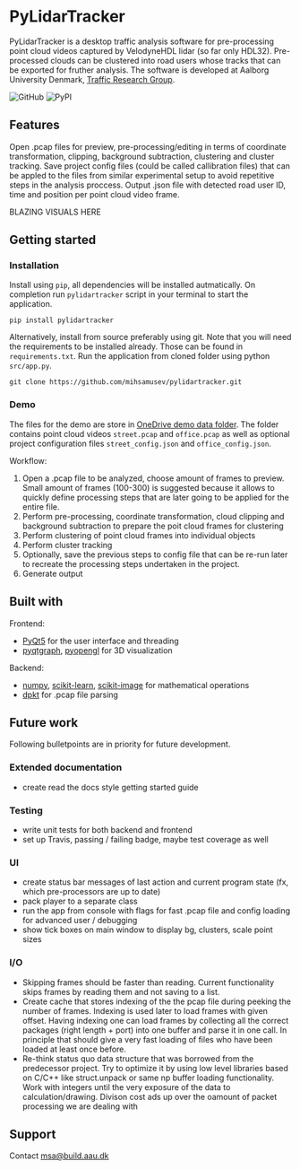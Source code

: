 # PyLidarTracker
PyLidarTracker is a desktop traffic analysis software for pre-processing point cloud videos captured by VelodyneHDL lidar (so far only HDL32). Pre-processed clouds can be clustered into road users whose tracks that can be exported for fruther analysis. The software is developed at Aalborg University Denmark, [Traffic Research Group](https://vbn.aau.dk/en/organisations/forskningsgruppen-for-trafik-civil/persons/).

![GitHub](https://img.shields.io/github/license/mihsamusev/pylidartracker)
![PyPI](https://img.shields.io/pypi/v/pylidartracker)

## Features
Open .pcap files for preview, pre-processing/editing in terms of coordinate transformation, clipping, background subtraction, clustering and cluster tracking. Save project config files (could be called callibration files) that can be appled to the files from similar experimental setup to avoid repetitive steps in the analysis proccess. Output .json file with detected road user ID, time and position per point cloud video frame.

BLAZING VISUALS HERE

## Getting started

### Installation
Install using `pip`, all dependencies will be installed autmatically. On completion run `pylidartracker` script in your terminal to start the application.
```
pip install pylidartracker
```
Alternatively, install from source preferably using git. Note that you will need the requirements to be installed already. Those can be found in `requirements.txt`. Run the application from cloned folder using python `src/app.py`.
```
git clone https://github.com/mihsamusev/pylidartracker.git
```
### Demo
The files for the demo are store in [OneDrive demo data folder](https://aaudk-my.sharepoint.com/:f:/g/personal/msa_civil_aau_dk/EvAToLzFPiFPq0mdXS5bou4BtGgRxRaFKDY1T8UgSPJAuw?e=EPlfzX). The folder contains point cloud videos `street.pcap` and `office.pcap` as well as optional project configuration files `street_config.json` and `office_config.json`.

Workflow:

1) Open a .pcap file to be analyzed, choose amount of frames to preview. Small amount of frames (100-300) is suggested because it allows to quickly define processing steps that are later going to be applied for the entire file.
2) Perform pre-processing, coordinate transformation, cloud clipping and background subtraction to prepare the poit cloud frames for clustering
3) Perform clustering of point cloud frames into individual objects
4) Perform cluster tracking
5) Optionally, save the previous steps to config file that can be re-run later to recreate the processing steps undertaken in the project.
6) Generate output


## Built with
Frontend:
- [PyQt5](https://pypi.org/project/PyQt5/) for the user interface and threading
- [pyqtgraph](http://www.pyqtgraph.org/), [pyopengl](https://pypi.org/project/PyOpenGL/) for 3D visualization

Backend: 
- [numpy](https://numpy.org/), [scikit-learn](https://scikit-learn.org/stable/), [scikit-image](https://scikit-image.org/) for mathematical operations
- [dpkt](https://dpkt.readthedocs.io/en/latest/) for .pcap file parsing

## Future work
Following bulletpoints are in priority for future development.
### Extended documentation
+ create read the docs style getting started guide
### Testing
+ write unit tests for both backend and frontend
+ set up Travis, passing / failing badge, maybe test coverage as well
### UI
+ create status bar messages of last action and current program state (fx, which pre-processors are up to date)
+ pack player to a separate class
+ run the app from console with flags for fast .pcap file and config loading for advanced user / debugging
+ show tick boxes on main window to display bg, clusters, scale point sizes
### I/O
+ Skipping frames should be faster than reading. Current functionality skips frames by reading them and not saving to a list.
+ Create cache that stores indexing of the the pcap file during peeking the number of frames. Indexing is used later to load frames with given offset. Having indexing one can load frames by collecting all the correct packages (right length + port) into one buffer and parse it in one call. In principle that should give a very fast loading of files who have been loaded at least once before.
+ Re-think status quo data structure that was borrowed from the predecessor project. Try to optimize it by using low level libraries based on C/C++ like struct.unpack or same np buffer loading functionality. Work with integers until the very exposure of the data to calculation/drawing. Divison cost ads up over the oamount of packet processing we are dealing with

## Support
Contact msa@build.aau.dk


